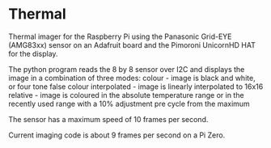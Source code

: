# Thermal

Thermal imager for the Raspberry Pi using the Panasonic Grid-EYE (AMG83xx) sensor on an Adafruit board and the Pimoroni UnicornHD HAT for the display.

The python program reads the 8 by 8 sensor over I2C and displays the image in a combination of three modes:
  colour - image is black and white, or four tone false colour
  interpolated - image is linearly interpolated to 16x16
  relative - image is coloured in the absolute temperature range or in the recently used range with a 10% adjustment pre cycle from the maximum 

The sensor has a maximum speed of 10 frames per second.

Current imaging code is about 9 frames per second on a Pi Zero.
